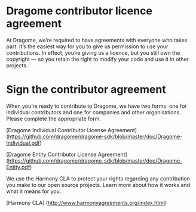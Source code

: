 # Dragome contributor licence agreement
At Dragome, we’re required to have agreements with everyone who takes part. 
It’s the easiest way for you to give us permission to use your contributions. 
In effect, you’re giving us a licence, but you still own the copyright — so you retain the right to modify your code and use it in other projects.


# Sign the contributor agreement

When you’re ready to contribute to Dragome, we have two forms: one for individual contributors and one for companies and other organisations. 
Please complete the appropriate form.

 [Dragome Individual Contributor License Agreement] (https://github.com/dragome/dragome-sdk/blob/master/doc/Dragome-Individual.pdf)
 
 [Dragome Entity Contributor License Agreement] (https://github.com/dragome/dragome-sdk/blob/master/doc/Dragome-Entity.pdf)

We use the Harmony CLA to protect your rights regarding any contribution you make to our open source projects. 
Learn more about how it works and what it means for you.

 [Harmony CLA] (http://www.harmonyagreements.org/index.html)
